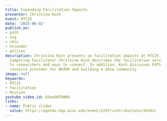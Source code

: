```yaml
---
title: Expanding Facilitation Impacts
presenter: Christina Koch
event: HTC25
date: '2025-06-02'
publish_on:
- path
- osg
- chtc
- htcondor
- pelican
description: Christina Koch presents on facilitation impacts at HTC25. Lead Research
  Computing Facilitator Christine Koch describes the facilitation services provided
  to researchers and ways to connect. In addition, Koch discusses PATh's role as a
  resource provider for NAIRR and building a data community.
image: null
keywords:
- HTC25
- Facilitation
- Mission
youtube_video_id: 83ewUOTUWBA
links:
- name: Public slides
  value: https://agenda.hep.wisc.edu/event/2297/contributions/34393/
---
```


